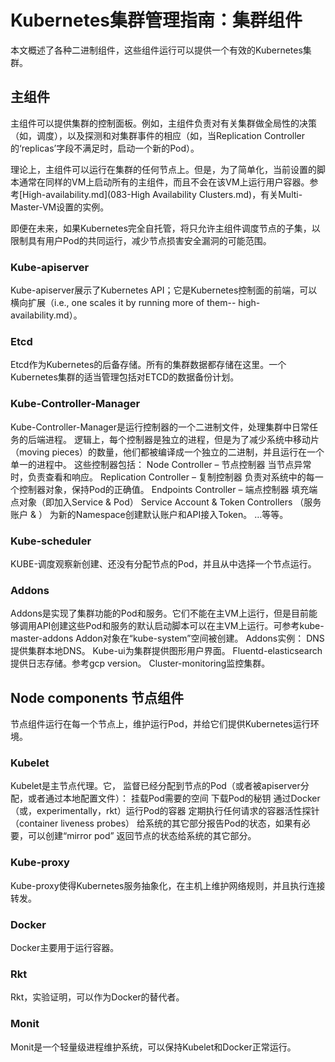 # Kubernetes集群管理指南：集群组件

本文概述了各种二进制组件，这些组件运行可以提供一个有效的Kubernetes集群。

## 主组件
主组件可以提供集群的控制面板。例如，主组件负责对有关集群做全局性的决策（如，调度），以及探测和对集群事件的相应（如，当Replication Controller的‘replicas’字段不满足时，启动一个新的Pod）。

理论上，主组件可以运行在集群的任何节点上。但是，为了简单化，当前设置的脚本通常在同样的VM上启动所有的主组件，而且不会在该VM上运行用户容器。参考[High-availability.md](083-High Availability Clusters.md)，有关Multi-Master-VM设置的实例。

即便在未来，如果Kubernetes完全自托管，将只允许主组件调度节点的子集，以限制具有用户Pod的共同运行，减少节点损害安全漏洞的可能范围。

### Kube-apiserver
Kube-apiserver展示了Kubernetes API；它是Kubernetes控制面的前端，可以横向扩展（i.e., one scales it by running more of them-- high-availability.md）。

### Etcd
Etcd作为Kubernetes的后备存储。所有的集群数据都存储在这里。一个Kubernetes集群的适当管理包括对ETCD的数据备份计划。

### Kube-Controller-Manager
Kube-Controller-Manager是运行控制器的一个二进制文件，处理集群中日常任务的后端进程。 逻辑上，每个控制器是独立的进程，但是为了减少系统中移动片（moving pieces）的数量，他们都被编译成一个独立的二进制，并且运行在一个单一的进程中。
这些控制器包括：
	Node Controller – 节点控制器
		当节点异常时，负责查看和响应。
	Replication Controller – 复制控制器
		负责对系统中的每一个控制器对象，保持Pod的正确值。
	Endpoints Controller – 端点控制器
		填充端点对象（即加入Service & Pod）
	Service Account & Token Controllers （服务账户 & ）
		为新的Namespace创建默认账户和API接入Token。
	…等等。

### Kube-scheduler

KUBE-调度观察新创建、还没有分配节点的Pod，并且从中选择一个节点运行。

### Addons
Addons是实现了集群功能的Pod和服务。它们不能在主VM上运行，但是目前能够调用API创建这些Pod和服务的默认启动脚本可以在主VM上运行。可参考kube-master-addons
Addon对象在“kube-system”空间被创建。
Addons实例：
	DNS提供集群本地DNS。
	Kube-ui为集群提供图形用户界面。
	Fluentd-elasticsearch提供日志存储。参考gcp version。
	Cluster-monitoring监控集群。

## Node components 节点组件

节点组件运行在每一个节点上，维护运行Pod，并给它们提供Kubernetes运行环境。

### Kubelet
Kubelet是主节点代理。它，
	监督已经分配到节点的Pod（或者被apiserver分配，或者通过本地配置文件）：
		挂载Pod需要的空间
		下载Pod的秘钥
		通过Docker（或，experimentally，rkt）运行Pod的容器
		定期执行任何请求的容器活性探针（container liveness probes）
		给系统的其它部分报告Pod的状态，如果有必要，可以创建“mirror pod”
	返回节点的状态给系统的其它部分。

### Kube-proxy

Kube-proxy使得Kubernetes服务抽象化，在主机上维护网络规则，并且执行连接转发。

### Docker

Docker主要用于运行容器。

### Rkt

Rkt，实验证明，可以作为Docker的替代者。

### Monit

Monit是一个轻量级进程维护系统，可以保持Kubelet和Docker正常运行。